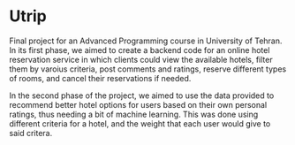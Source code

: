# Utrip
Final project for an Advanced Programming course in University of Tehran.
In its first phase, we aimed to create a backend code for an online hotel reservation service in which clients could view the
available hotels, filter them by varoius criteria, post comments and ratings, reserve different types of rooms, and cancel 
their reservations if needed.

In the second phase of the project, we aimed to use the data provided to recommend better hotel options for users based on their
own personal ratings, thus needing a bit of machine learning. This was done using different criteria for a hotel, and the weight 
that each user would give to said critera.
